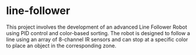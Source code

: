 # line-follower
This project involves the development of an advanced Line Follower Robot using PID control and color-based sorting. The robot is designed to follow a line using an array of 8-channel IR sensors and can stop at a specific color to place an object in the corresponding zone.
